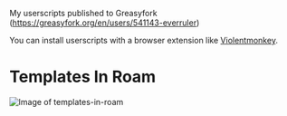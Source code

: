 My userscripts published to Greasyfork (https://greasyfork.org/en/users/541143-everruler)

You can install userscripts with a browser extension like [Violentmonkey](https://violentmonkey.github.io/).

# Templates In Roam

![Image of templates-in-roam](https://github.com/everruler12/userscripts/raw/master/templates-in-roam.gif)
